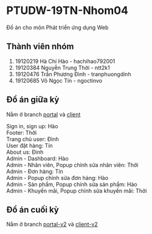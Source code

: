 # PTUDW-19TN-Nhom04

Đồ án cho môn Phát triển ứng dụng Web

## Thành viên nhóm

1. 19120219 Hà Chí Hào - hachihao792001
2. 19120384 Nguyễn Trung Thời - ntt2k1
3. 19120476 Trần Phương Đình - tranphuongdinh
4. 19120685 Võ Ngọc Tín - ngoctinvo

## Đồ án giữa kỳ

Nằm ở branch [portal](https://github.com/hachihao792001/PTUDW-19TN-Nhom04/tree/portal) và [client](https://github.com/hachihao792001/PTUDW-19TN-Nhom04/tree/client)

Sign in, sign up: Hào\
Footer: Thời\
Trang chủ user: Đình\
User đặt hàng: Tín\
About us: Đình\
Admin - Dashboard: Hào\
Admin - Nhân viên, Popup chỉnh sửa nhân viên: Thời\
Admin - Đơn hàng: Tín\
Admin - Popup chỉnh sửa đơn hàng: Hào\
Admin - Sản phẩm, Popup chỉnh sửa sản phẩm: Hào\
Admin - Khuyến mãi, Popup chỉnh sửa khuyến mãi: Thời

## Đồ án cuối kỳ

Nằm ở branch [portal-v2](https://github.com/hachihao792001/PTUDW-19TN-Nhom04/tree/portal-v2) và [client-v2](https://github.com/hachihao792001/PTUDW-19TN-Nhom04/tree/client-v2)
